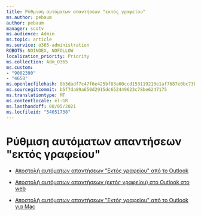 ```yaml
---
title: Ρύθμιση αυτόματων απαντήσεων "εκτός γραφείου"
ms.author: pebaum
author: pebaum
manager: scotv
ms.audience: Admin
ms.topic: article
ms.service: o365-administration
ROBOTS: NOINDEX, NOFOLLOW
localization_priority: Priority
ms.collection: Adm_O365
ms.custom:
- "9002390"
- "4658"
ms.openlocfilehash: 8b3dadf7c47f6e425bf83a00ccd153119213e1af7687e0bc73b35384ec9a7ae2
ms.sourcegitcommit: b5f7da89a650d2915dc652449623c78be6247175
ms.translationtype: MT
ms.contentlocale: el-GR
ms.lasthandoff: 08/05/2021
ms.locfileid: "54051738"
---
```

# <a name="setting-up-out-of-office-automatic-replies"></a>Ρύθμιση αυτόματων απαντήσεων "εκτός γραφείου"

- [Αποστολή αυτόματων απαντήσεων "Εκτός γραφείου" από το Outlook](https://support.office.com/article/9742f476-5348-4f9f-997f-5e208513bd67)

- [Αποστολή αυτόματων απαντήσεων (εκτός γραφείου) στο Outlook στο web](https://support.office.com/article/0c193ab0-b9e1-4058-84be-a5b014242290)

- [Αποστολή αυτόματων απαντήσεων "Εκτός γραφείου" από το Outlook για Mac](https://support.office.com/article/4e07ab75-beda-4f9e-bcdc-44471ebacdee)
